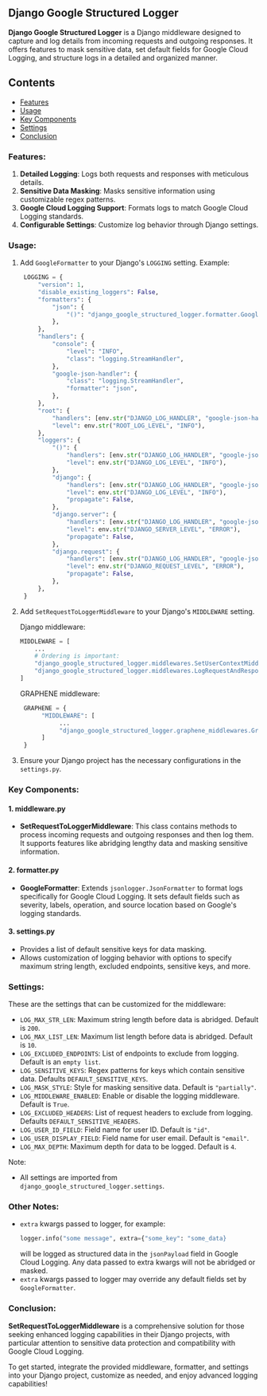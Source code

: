 ## Django Google Structured Logger

**Django Google Structured Logger** is a Django middleware designed to capture and log details from incoming requests and outgoing responses. It offers features to mask sensitive data, set default fields for Google Cloud Logging, and structure logs in a detailed and organized manner.

## Contents
* [Features](#features)
* [Usage](#usage)
* [Key Components](#key-components)
* [Settings](#settings)
* [Conclusion](#conclusion)

### Features:

1. **Detailed Logging**: Logs both requests and responses with meticulous details.
2. **Sensitive Data Masking**: Masks sensitive information using customizable regex patterns.
3. **Google Cloud Logging Support**: Formats logs to match Google Cloud Logging standards.
4. **Configurable Settings**: Customize log behavior through Django settings.

### Usage:

1. Add `GoogleFormatter` to your Django's `LOGGING` setting.
   Example:
   ```python
    LOGGING = {
        "version": 1,
        "disable_existing_loggers": False,
        "formatters": {
            "json": {
                "()": "django_google_structured_logger.formatter.GoogleFormatter",
            },
        },
        "handlers": {
            "console": {
                "level": "INFO",
                "class": "logging.StreamHandler",
            },
            "google-json-handler": {
                "class": "logging.StreamHandler",
                "formatter": "json",
            },
        },
        "root": {
            "handlers": [env.str("DJANGO_LOG_HANDLER", "google-json-handler")],
            "level": env.str("ROOT_LOG_LEVEL", "INFO"),
        },
        "loggers": {
            "()": {
                "handlers": [env.str("DJANGO_LOG_HANDLER", "google-json-handler")],
                "level": env.str("DJANGO_LOG_LEVEL", "INFO"),
            },
            "django": {
                "handlers": [env.str("DJANGO_LOG_HANDLER", "google-json-handler")],
                "level": env.str("DJANGO_LOG_LEVEL", "INFO"),
                "propagate": False,
            },
            "django.server": {
                "handlers": [env.str("DJANGO_LOG_HANDLER", "google-json-handler")],
                "level": env.str("DJANGO_SERVER_LEVEL", "ERROR"),
                "propagate": False,
            },
            "django.request": {
                "handlers": [env.str("DJANGO_LOG_HANDLER", "google-json-handler")],
                "level": env.str("DJANGO_REQUEST_LEVEL", "ERROR"),
                "propagate": False,
            },
        },
    }
   ```
2. Add `SetRequestToLoggerMiddleware` to your Django's `MIDDLEWARE` setting.

    Django middleware:
    ```python
    MIDDLEWARE = [
        ...
        # Ordering is important:
        "django_google_structured_logger.middlewares.SetUserContextMiddleware",  # Set user context to logger.
        "django_google_structured_logger.middlewares.LogRequestAndResponseMiddleware",  # Log request and response.
    ]
    ```
   GRAPHENE middleware:
   ```python
    GRAPHENE = {
         "MIDDLEWARE": [
              ...
              "django_google_structured_logger.graphene_middlewares.GrapheneSetUserContextMiddleware",  # Set user context to logger.
         ]
    }
   ```
3. Ensure your Django project has the necessary configurations in the `settings.py`.

### Key Components:

#### 1. middleware.py

- **SetRequestToLoggerMiddleware**: This class contains methods to process incoming requests and outgoing responses and then log them. It supports features like abridging lengthy data and masking sensitive information.

#### 2. formatter.py

- **GoogleFormatter**: Extends `jsonlogger.JsonFormatter` to format logs specifically for Google Cloud Logging. It sets default fields such as severity, labels, operation, and source location based on Google's logging standards.

#### 3. settings.py

- Provides a list of default sensitive keys for data masking.
- Allows customization of logging behavior with options to specify maximum string length, excluded endpoints, sensitive keys, and more.

### Settings:

These are the settings that can be customized for the middleware:

- `LOG_MAX_STR_LEN`: Maximum string length before data is abridged. Default is `200`.
- `LOG_MAX_LIST_LEN`: Maximum list length before data is abridged. Default is `10`.
- `LOG_EXCLUDED_ENDPOINTS`: List of endpoints to exclude from logging. Default is an `empty list`.
- `LOG_SENSITIVE_KEYS`: Regex patterns for keys which contain sensitive data. Defaults `DEFAULT_SENSITIVE_KEYS`.
- `LOG_MASK_STYLE`: Style for masking sensitive data. Default is `"partially"`.
- `LOG_MIDDLEWARE_ENABLED`: Enable or disable the logging middleware. Default is `True`.
- `LOG_EXCLUDED_HEADERS`: List of request headers to exclude from logging. Defaults `DEFAULT_SENSITIVE_HEADERS`.
- `LOG_USER_ID_FIELD`: Field name for user ID. Default is `"id"`.
- `LOG_USER_DISPLAY_FIELD`: Field name for user email. Default is `"email"`.
- `LOG_MAX_DEPTH`: Maximum depth for data to be logged. Default is `4`.

Note:
- All settings are imported from `django_google_structured_logger.settings`.


### Other Notes:
- `extra` kwargs passed to logger, for example:
  ```python
  logger.info("some message", extra={"some_key": "some_data}
  ```
  will be logged as structured data in the `jsonPayload` field in Google Cloud Logging.
  Any data passed to extra kwargs will not be abridged or masked.
- `extra` kwargs passed to logger may override any default fields set by `GoogleFormatter`.


### Conclusion:

**SetRequestToLoggerMiddleware** is a comprehensive solution for those seeking enhanced logging capabilities in their Django projects, with particular attention to sensitive data protection and compatibility with Google Cloud Logging.

To get started, integrate the provided middleware, formatter, and settings into your Django project, customize as needed, and enjoy advanced logging capabilities!
